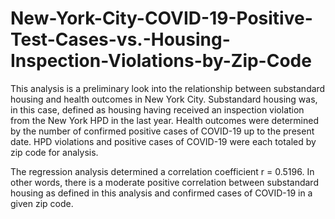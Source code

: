 # New-York-City-COVID-19-Positive-Test-Cases-vs.-Housing-Inspection-Violations-by-Zip-Code

This analysis is a preliminary look into the relationship between substandard housing and health outcomes in New York City. Substandard housing was, in this case, defined as housing having received an inspection violation from the New York HPD in the last year. Health outcomes were determined by the number of confirmed positive cases of COVID-19 up to the present date. HPD violations and positive cases of COVID-19 were each totaled by zip code for analysis.

The regression analysis determined a correlation coefficient r = 0.5196. In other words, there is a moderate positive correlation between substandard housing as defined in this analysis and confirmed cases of COVID-19 in a given zip code.
